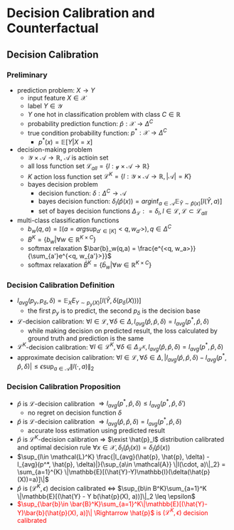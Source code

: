 # Decision Calibration and Counterfactual

## Decision Calibration

### Preliminary
 - prediction problem: $X \rightarrow Y$
   - input feature $X \in \mathcal{X}$
   - label $Y \in \mathcal{Y}$
   - $Y$ one hot in classification problem with class $C \in \mathbb{R}$
   - probability prediction function: $\hat{p}: \mathcal{X} \rightarrow \Delta^C$
   - true condition probability function: $p^* : \mathcal{X} \rightarrow \Delta^C$
     - $p^*(x) = \mathbb{E}[Y|X=x]$
 - decision-making problem 
   - $\mathcal{Y} \times \mathcal{A} \rightarrow \mathbb{R}$, $\mathcal{A}$ is actioin set
   - all loss function set $\mathcal{L}_{all} = \{l: \mathcal{y} \times \mathcal{A} \rightarrow \mathbb{R}\}$
   - $K$ action loss function set $\mathcal{L}^K = \{l: \mathcal{Y} \times \mathcal{A} \rightarrow \mathbb{R}, |\mathcal{A}| = K\}$
   - bayes decision problem
     - decision function: $\delta: \Delta^C \rightarrow \mathcal{A}$
     - bayes decision function: $\delta_l(\hat{p}(x)) = arg \inf_{a\in \mathcal{A}} \mathbb{E}_{\hat{Y} \sim \hat{p}(x)}[l(\hat{Y}, a)]$
     - set of bayes decision functions $\Delta_\mathcal{L}: ={\delta_l, l\in \mathcal{L}}, \mathcal{L} \subset \mathcal{L}_{all}$
 - multi-class classification functions
   - $b_w(q, a) = \mathbb{I}(a=arg\sup_{a'\in [K]}<q, w_{a'}>), q\in \Delta^C$
   - $B^K = \{b_w | \forall w \in \mathbb{R}^{K\times C}\}$
   - softmax relaxation $\bar{b}_w(q,a) = \frac{e^{<q, w_a>}}{\sum_{a'}e^{<q, w_{a'}>}}$
   - softmax relaxation $\bar{B}^K = \{\bar{b}_w | \forall w \in \mathbb{R}^{K\times C}\}$

### Decision Calibration Definition
 - $l_{avg}(p_y, p_\delta, \delta) = \mathbb{E}_X\mathbb{}E_{Y \sim p_y(X)}[l(\hat{Y}, \delta(p_\delta(X)))]$
   - the first $p_y$ is to predict, the second $p_\delta$ is the decision base
 - $\mathcal{L}$-decision calibration: $\forall l \in \mathcal{L}, \forall \delta \in \Delta, l_{avg}(\hat{p}, \hat{p}, \delta) = l_{avg}(p^*, \hat{p}, \delta)$
   - while making decision on predicted result, the loss calculated by ground truth and prediction is the same
 - $\mathcal{L}^{K}$-decision calibration: $\forall l \in \mathcal{L}^K, \forall \delta \in \Delta_{\mathcal{L}^K}, l_{avg}(\hat{p}, \hat{p}, \delta) = l_{avg}(p^*, \hat{p}, \delta)$
 - approximate decision calibration: $\forall l \in \mathcal{L}, \forall \delta \in \Delta, |l_{avg}(\hat{p}, \hat{p}, \delta) - l_{avg}(p^*, \hat{p}, \delta)| \leq \epsilon \sup_{a\in \mathcal{A}} \|l(\cdot, a)\|_2$


### Decision Calibration Proposition
 - $\hat{p}$ is $\mathcal{L}$-decision calibration $\Rightarrow l_{avg}(p^*, \hat{p}, \delta) \leq l_{avg}(p^*, \hat{p}, \delta')$ 
   - no regret on decision function $\delta$
 -  $\hat{p}$ is $\mathcal{L}$-decision calibration $\Rightarrow l_{avg}(\hat{p}, \hat{p}, \delta) = l_{avg}(p^*, \hat{p}, \delta)$
    -  accurate loss estimation using predicted result
 -  $\hat{p}$ is $\mathcal{L}^K$-decision calibration $\Rightarrow$ $\exist \hat{p}_l$ distribution calibrated and optimal decision rule $\forall x \in \mathcal{X}, \delta_l(\hat{p}_l(x)) = \delta_l(\hat{p}(x))$
 - $\sup_{l\in \mathcal{L}^K} \frac{|l_{avg}(\hat{p}, \hat{p}, \delta) - l_{avg}(p^*, \hat{p}, \delta)|}{\sup_{a\in \mathcal{A}} \|l(\cdot, a)\|_2} = \sum_{a=1}^{K} \|\mathbb{E}[(\hat{Y}-Y)\mathbb{I}(\delta(\hat{p}(X))=a)]\|$
 - $\hat{p}$ is $(\mathcal{L}^K, \epsilon)$ decision calibrated $\Leftrightarrow$ $\sup_{b\in B^K}\sum_{a=1}^K \|\mathbb{E}[(\hat{Y} - Y b(\hat{p}(X), a))]\|_2 \leq \epsilon$
 - <font color = red>$\sup_{\bar{b}\in \bar{B}^K}\sum_{a=1}^K\|\mathbb{E}[(\hat{Y}-Y)\bar{b}(\hat{p}(X), a)]\|  \Rightarrow \hat{p}$ is $(\mathcal{L}^K, \epsilon)$ decision calibrated</font>